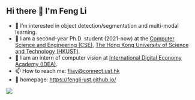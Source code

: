 ## Hi there 👋 I'm Feng Li

<!--
**FengLi-ust/FengLi-ust** is a ✨ _special_ ✨ repository because its `README.md` (this file) appears on your GitHub profile.

Here are some ideas to get you started:

- 🔭 I’m currently working on ...
- 🌱 I’m currently learning ...
- 👯 I’m looking to collaborate on ...
- 🤔 I’m looking for help with ...
- 💬 Ask me about ...
- 📫 How to reach me: ...
- 😄 Pronouns: ...
- ⚡ Fun fact: ...
-->
<!--
<img align="right" src="https://github-readme-stats.vercel.app/api?username=FengLi-ust&show_icons=true&icon_color=CE1D2D&text_color=718096&bg_color=ffffff&hide_title=true" />
-->

- 🌱 I’m interested in object detection/segmentation and multi-modal learning.
- 🏫 I am a second-year Ph.D. student (2021-now) at the [Computer Science and Engineering (CSE)](https://cse.hkust.edu.hk/), [The Hong Kong University of Science and Technology (HKUST)](https://hkust.edu.hk/).
- 🔭 I am an intern of computer vision at [International Digital Economy Academy (IDEA)](https://idea.edu.cn/).
- 📫 How to reach me: fliay@connect.ust.hk
- 📖 homepage: https://fengli-ust.github.io/

![](https://komarev.com/ghpvc/?username=FengLi-ust)

<!--
<h2>Open source projects</h2>
<table>
  <thead align="center">
    <tr border: none;>
      <td><b>🎁 Projects</b></td>
      <td><b>⭐ Stars</b></td>
      <td><b>📚 Forks</b></td>
      <td><b>🛎 Issues</b></td>
      <td><b>📬 Pull requests</b></td>
    </tr>
  </thead>
  <tbody>
    <tr>
      <td><a href="https://github.com/IDEA-Research/detrex"><b>detrex</b></a></td>
      <td><img alt="Stars" src="https://img.shields.io/github/stars/IDEA-Research/detrex?style=flat-square&labelColor=343b41"/></td>
      <td><img alt="Forks" src="https://img.shields.io/github/forks/IDEA-Research/detrex?style=flat-square&labelColor=343b41"/></td>
      <td><img alt="Issues" src="https://img.shields.io/github/issues/IDEA-Research/detrex?style=flat-square&labelColor=343b41"/></td>
      <td><img alt="Pull Requests" src="https://img.shields.io/github/issues-pr/IDEA-Research/detrex?style=flat-square&labelColor=343b41"/></td>
    </tr>
    
  </tbody>
</table>
-->



